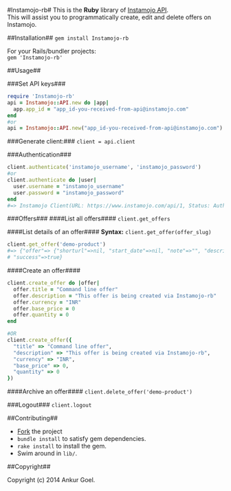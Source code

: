 #Instamojo-rb#
This is the **Ruby** library of [Instamojo API](http://instamojo.com/developers).   
This will assist you to programmatically create, edit and delete offers on Instamojo.

##Installation##
`gem install Instamojo-rb`    

For your Rails/bundler projects:    
`gem 'Instamojo-rb'`

##Usage##

###Set API keys###
```ruby
require 'Instamojo-rb'
api = Instamojo::API.new do |app|
  app.app_id = "app_id-you-received-from-api@instamojo.com"
end
#or
api = Instamojo::API.new("app_id-you-received-from-api@instamojo.com")
```

###Generate client:###
`client = api.client`

###Authentication###
```ruby
client.authenticate('instamojo_username', 'instamojo_password')
#or
client.authenticate do |user|
  user.username = "instamojo_username"
  user.password = "instamojo_password"
end
#=> Instamojo Client(URL: https://www.instamojo.com/api/1, Status: Authenticated)
```

###Offers###
####List all offers####
`client.get_offers`

####List details of an offer####
**Syntax:** `client.get_offer(offer_slug)`

```ruby
client.get_offer('demo-product')
#=> {"offer"=> {"shorturl"=>nil, "start_date"=>nil, "note"=>"", "description"=>"This is a demo product. Just *claim* it. ", "venue"=>nil, "title"=>"Demo product", "url"=>"https://www.instamojo.com/ankurgel/demo-product/", "slug"=>"demo-product", "base_price"=>"0.00", "quantity"=>nil, "end_date"=>nil, "currency"=>"INR", "cover_image"=>nil, "timezone"=>nil, "redirect_url"=>""},
# "success"=>true}
```

####Create an offer####
```ruby
client.create_offer do |offer|
  offer.title = "Command line offer"
  offer.description = "This offer is being created via Instamojo-rb"
  offer.currency = "INR"
  offer.base_price = 0
  offer.quantity = 0
end

#OR
client.create_offer({
  "title" => "Command line offer",
  "description" => "This offer is being created via Instamojo-rb",
  "currency" => "INR",
  "base_price" => 0,
  "quantity" => 0
})
```

####Archive an offer####
`client.delete_offer('demo-product')`

###Logout###
`client.logout`


##Contributing##

* [Fork](https://github.com/AnkurGel/Instamojo-rb/fork) the project
* `bundle install` to satisfy gem dependencies.
* `rake install` to install the gem. 
* Swim around in `lib/`. 

##Copyright##

Copyright (c) 2014 Ankur Goel.

